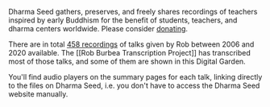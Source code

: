 Dharma Seed gathers, preserves, and freely shares recordings of teachers inspired by early Buddhism for the benefit of students, teachers, and dharma centers worldwide. Please consider [donating](https://dharmaseed.org/about/donation/).

There are in total [458 recordings](https://dharmaseed.org/teacher/210/) of talks given by Rob between 2006 and 2020 available. The [[Rob Burbea Transcription Project]] has transcribed most of those talks, and some of them are shown in this Digital Garden.

You'll find audio players on the summary pages for each talk, linking directly to the files on Dharma Seed, i.e. you don't have to access the Dharma Seed website manually.